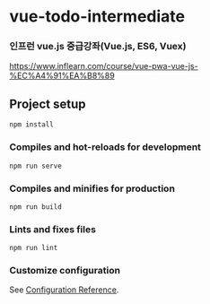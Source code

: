 # vue-todo-intermediate
### 인프런 vue.js 중급강좌(Vue.js, ES6, Vuex)
https://www.inflearn.com/course/vue-pwa-vue-js-%EC%A4%91%EA%B8%89

## Project setup
```
npm install
```

### Compiles and hot-reloads for development
```
npm run serve
```

### Compiles and minifies for production
```
npm run build
```

### Lints and fixes files
```
npm run lint
```

### Customize configuration
See [Configuration Reference](https://cli.vuejs.org/config/).
